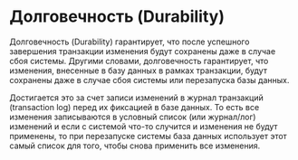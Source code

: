 # Долговечность (Durability)

Долговечность (Durability) гарантирует, что после успешного завершения транзакции изменения будут сохранены даже в
случае сбоя системы. Другими словами, долговечность гарантирует, что изменения, внесенные в базу данных в рамках
транзакции, будут сохранены даже в случае сбоя системы или перезапуска базы данных.

Достигается это за счет записи изменений в журнал транзакций (transaction log) перед их фиксацией в базе данных. То есть
все изменения записываются в условный список (или журнал/лог) изменений и если с системой что-то случится и изменения не
будут применены, то при перезапуске системы база данных использует этот самый список для того, чтобы снова применить все
изменения.
